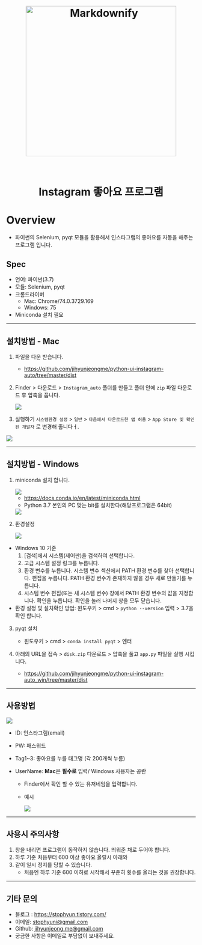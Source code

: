 <h1 align="center">
  <br>
  <a href="http://jikao.herokuapp.com/"><img src="https://user-images.githubusercontent.com/43984584/62023622-a7700980-b20c-11e9-9e98-1a7bec09756d.png" alt="Markdownify" width="400"></a>
  <br>
  
  <br>
</h1>

<h1 align="center"> Instagram 좋아요 프로그램 
</p>

# Overview

- 파이썬의 Selenium, pyqt 모듈을 활용해서 인스타그램의 좋아요를 자동을 해주는 프로그램 입니다.

## Spec

- 언어: 파이썬(3.7)
- 모듈: Selenium, pyqt
- 크롬드라이버
  - Mac: Chrome/74.0.3729.169
  - Windows: 75
- Miniconda 설치 필요

---

## 설치방법 - Mac

1. 파일을 다운 받습니다.

   - https://github.com/jihyunjeongme/python-ui-instagram-auto/tree/master/dist

2. Finder > 다운로드 > `Instagram_auto` 폴더를 만들고 폴더 안에 `zip` 파일 다운로드 후 압축을 풉니다.

   <img src="https://user-images.githubusercontent.com/43984584/62106691-d35cbf00-b2e0-11e9-847f-434bc89637bf.png">

3. 실행하기 `시스템환경 설정` > `일반` > `다음에서 다운로드한 앱 허용` > `App Store 및 확인된 개발자` 로 변경해 줍니다ㅓ.

<img src="https://user-images.githubusercontent.com/43984584/62107998-dd33f180-b2e3-11e9-9e34-8d89192b41e1.png">

---

## 설치방법 - Windows

1. miniconda 설치 합니다.

   <img src =  "https://user-images.githubusercontent.com/43984584/62024015-519c6100-b20e-11e9-82da-8a20f292913a.png">

   - https://docs.conda.io/en/latest/miniconda.html
   - Python 3.7 본인의 PC 맞는 bit를 설치한다(해당프로그램은 64bit)

    <img src = "https://user-images.githubusercontent.com/43984584/62024666-d1c3c600-b210-11e9-8bb5-3ea3a28f0286.png">

2. 환경설정

   <img src = "https://user-images.githubusercontent.com/43984584/62010278-f9c91000-b1a3-11e9-8448-1fdd470f81a7.png">

- Windows 10 기준
  1. [검색]에서 시스템(제어판)을 검색하여 선택합니다.
  2. 고급 시스템 설정 링크를 누릅니다.
  3. 환경 변수를 누릅니다. 시스템 변수 섹션에서 PATH 환경 변수를 찾아 선택합니다. 편집을 누릅니다. PATH 환경 변수가 존재하지 않을 경우 새로 만들기를 누릅니다.
  4. 시스템 변수 편집(또는 새 시스템 변수) 창에서 PATH 환경 변수의 값을 지정합니다. 확인을 누릅니다. 확인을 눌러 나머지 창을 모두 닫습니다.
- 환경 설정 및 설치확인 방법: 윈도우키 > cmd > `python --version` 입력 > 3.7을 확인 합니다.

3. pyqt 설치

   - 윈도우키 > cmd > `conda install pyqt` > 엔터
     <!-- - 윈도우키 > cmd > `pip install pyqt5-sip` > 엔터 > `pip install pyqt5` 엔터 -->

4. 아래의 URL을 접속 > `disk.zip` 다운로드 > 압축을 풀고 `app.py` 파일을 실행 시킵니다.
   - https://github.com/jihyunjeongme/python-ui-instagram-auto_win/tree/master/dist

---

## 사용방법

<img src="https://user-images.githubusercontent.com/43984584/62023622-a7700980-b20c-11e9-9e98-1a7bec09756d.png">

- ID: 인스타그램(email)
- PW: 패스워드
- Tag1~3: 좋아요를 누를 태그명 (각 200개씩 누름)
- UserName: **Mac**은 **필수로** 입력/ Windows 사용자는 공란

  - Finder에서 확인 할 수 있는 유저네임을 입력합니다.
  - 예시

      <img src="https://user-images.githubusercontent.com/43984584/62106766-0901a800-b2e1-11e9-9868-d494977043d6.png">

---

## 사용시 주의사항

1. 창을 내리면 프로그램이 동작하지 않습니다. 띄워준 채로 두어야 합니다.
2. 하루 기준 처음부터 600 이상 좋아요 올릴시 아래와
3. 같이 일시 정지를 당할 수 있습니다.
   - 처음엔 하루 기준 600 이하로 시작해서 꾸준히 횟수를 올리는 것을 권장합니다.

---

## 기타 문의

- 블로그 : https://stophyun.tistory.com/
- 이메일: stophyuni@gmail.com
- Github: jihyunjeong.me@gmail.com
- 궁금한 사항은 이메일로 부담없이 보내주세요.
